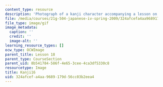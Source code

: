 ```yaml
---
content_type: resource
description: 'Photograph of a kanji character accompanying a lesson on Japanese. '
file: /media/courses/21g-504-japanese-iv-spring-2009/324afcefa4aa9689179d56cc03b2eea4_Kanji16.gif
file_type: image/gif
image_metadata:
  caption: ''
  credit: ''
  image-alt: ''
learning_resource_types: []
ocw_type: OCWImage
parent_title: Lesson 18
parent_type: CourseSection
parent_uid: 8b541784-586f-4e65-3cee-4ca3df5330c8
resourcetype: Image
title: Kanji16
uid: 324afcef-a4aa-9689-179d-56cc03b2eea4
---
```

